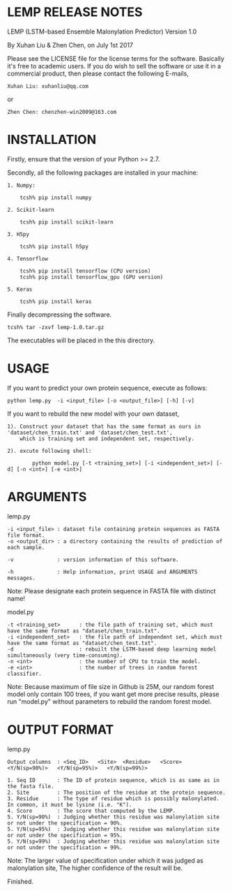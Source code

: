 LEMP RELEASE NOTES
============================

LEMP (LSTM-based Ensemble Malonylation Predictor) Version 1.0

By Xuhan Liu & Zhen Chen, 
on July 1st 2017

Please see the LICENSE file for the license terms for the software.
Basically it's free to academic users.
If you do wish to sell the software or use it in a commercial product,
then please contact the following E-mails,

    Xuhan Liu: xuhanliu@qq.com 
or 
    
    Zhen Chen: chenzhen-win2009@163.com


INSTALLATION
============
Firstly, ensure that the version of your Python >= 2.7.

Secondly, all the following packages are installed in your machine:

    1. Numpy:

        tcsh% pip install numpy

    2. Scikit-learn

        tcsh% pip install scikit-learn

    3. H5py

        tcsh% pip install h5py

    4. Tensorflow

        tcsh% pip install tensorflow (CPU version)
        tcsh% pip install tensorflow_gpu (GPU version)

    5. Keras

        tcsh% pip install keras


Finally decompressing the software.

    tcsh% tar -zxvf lemp-1.0.tar.gz

The executables will be placed in the this directory.

USAGE
============
If you want to predict your own protein sequence, execute as follows:

    python lemp.py  -i <input_file> [-o <output_file>] [-h] [-v]

If you want to rebuild the new model with your own dataset,

    1). Construct your dataset that has the same format as ours in 'dataset/chen_train.txt' and 'dataset/chen_test.txt',
        which is training set and independent set, respectively.

    2). excute following shell:

            python model.py [-t <training_set>] [-i <independent_set>] [-d] [-n <int>] [-e <int>]

ARGUMENTS
============
lemp.py

    -i <input_file> : dataset file containing protein sequences as FASTA file format.
    -o <output_dir> : a directory containing the results of prediction of each sample.

    -v              : version information of this software.

    -h              : Help information, print USAGE and ARGUMENTS messages.

Note: Please designate each protein sequence in FASTA file with distinct name!

model.py

    -t <training_set>      : the file path of training set, which must have the same format as "dataset/chen_train.txt".
    -i <independent_set>   : the file path of independent set, which must have the same format as "dataset/chen_test.txt".
    -d                     : rebuilt the LSTM-based deep learning model simultaneously (very time-consuming).
    -n <int>               : the number of CPU to train the model.
    -e <int>               : the number of trees in random forest classifier.

Note: Because maximum of file size in Github is 25M, our random forest model only contain 100 trees,
      if you want get more precise results, please run "model.py" without parameters to rebuild the random forest model.


OUTPUT FORMAT
============
lemp.py

    Output columns  : <Seq_ID>   <Site>  <Residue>   <Score>  <Y/N(sp=90%)>   <Y/N(sp=95%)>   <Y/N(sp=99%)>
    
    1. Seq ID       : The ID of protein sequence, which is as same as in the fasta file.
    2. Site         : The position of the residue at the protein sequence.
    3. Residue      : The type of residue which is possibly malonylated. In common, it must be lysine (i.e. "K").
    4. Score        : The score that computed by the LEMP.
    5. Y/N(sp=90%)  : Judging whether this residue was malonylation site or not under the specification = 90%.
    5. Y/N(sp=95%)  : Judging whether this residue was malonylation site or not under the specification = 95%.
    5. Y/N(sp=99%)  : Judging whether this residue was malonylation site or not under the specification = 99%.

Note: The larger value of specification under which it was judged as malonylation site,
      The higher confidence of the result will be.

Finished.
